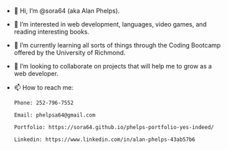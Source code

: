 - 👋 Hi, I’m @sora64 (aka Alan Phelps).
- 👀 I’m interested in web development, languages, video games, and reading interesting books.
- 🌱 I’m currently learning all sorts of things through the Coding Bootcamp offered by the University of Richmond.
- 💞️ I’m looking to collaborate on projects that will help me to grow as a web developer.
- 📫 How to reach me: 

      Phone: 252-796-7552
  
      Email: phelpsa64@gmail.com
  
      Portfolio: https://sora64.github.io/phelps-portfolio-yes-indeed/
      
      Linkedin: https://www.linkedin.com/in/alan-phelps-43ab57b6

<!---
sora64/sora64 is a ✨ special ✨ repository because its `README.md` (this file) appears on your GitHub profile.
You can click the Preview link to take a look at your changes.
--->
